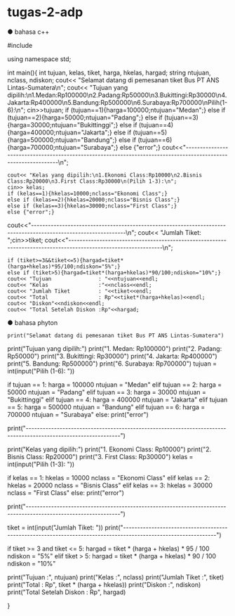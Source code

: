# tugas-2-adp
● bahasa c++



#include<iostream>

using namespace std;

int main(){
    int tujuan, kelas, tiket, harga, hkelas, hargad;
    string ntujuan, nclass, ndiskon;
    cout<< "Selamat datang di pemesanan tiket Bus PT ANS Lintas-Sumatera\n";
    cout<< "Tujuan yang dipilih:\n1.Medan:Rp100000\n2.Padang:Rp50000\n3.Bukittingi:Rp30000\n4.Jakarta:Rp400000\n5.Bandung:Rp500000\n6.Surabaya:Rp700000\nPilih(1-6):\n";
    cin>>tujuan;
    if (tujuan==1){harga=100000;ntujuan="Medan";}
    else if (tujuan==2){harga=50000;ntujuan="Padang";}
    else if (tujuan==3){harga=30000;ntujuan="Bukittinggi";}
    else if (tujuan==4){harga=400000;ntujuan="Jakarta";}
    else if (tujuan==5){harga=500000;ntujuan="Bandung";}
    else if (tujuan==6){harga=700000;ntujuan="Surabaya";}
    else {"error";}
cout<<"---------------------------------------------------------------------------------------------------------------\n";


    cout<< "Kelas yang dipilih:\n1.Ekonomi Class:Rp10000\n2.Bisnis Class:Rp20000\n3.First Class:Rp30000\n(Pilih 1-3):\n";
    cin>> kelas;
    if (kelas==1){hkelas=10000;nclass="Ekonomi Class";}
    else if (kelas==2){hkelas=20000;nclass="Bisnis Class";}
    else if (kelas==3){hkelas=30000;nclass="First Class";}
    else {"error";}

cout<<"---------------------------------------------------------------------------------------------------------------\n";
    cout<< "Jumlah Tiket: ";cin>>tiket;
    cout<<"---------------------------------------------------------------------------------------------------------------\n";

    if (tiket>=3&&tiket<=5){hargad=tiket*(harga+hkelas)*95/100;ndiskon="5%";}
    else if (tiket>5){hargad=tiket*(harga+hkelas)*90/100;ndiskon="10%";}
    cout<< "Tujuan               : "<<ntujuan<<endl;
    cout<< "Kelas                :"<<nclass<<endl;
    cout<< "Jumlah Tiket         : "<<tiket<<endl;
    cout<< "Total                : Rp"<<tiket*(harga+hkelas)<<endl;
    cout<< "Diskon"<<ndiskon<<endl;
    cout<< "Total Setelah Diskon :Rp"<<hargad;





   ● bahasa phyton

   
    print("Selamat datang di pemesanan tiket Bus PT ANS Lintas-Sumatera")
print("Tujuan yang dipilih:")
print("1. Medan: Rp100000")
print("2. Padang: Rp50000")
print("3. Bukittingi: Rp30000")
print("4. Jakarta: Rp400000")
print("5. Bandung: Rp500000")
print("6. Surabaya: Rp700000")
tujuan = int(input("Pilih (1-6): "))

if tujuan == 1:
    harga = 100000
    ntujuan = "Medan"
elif tujuan == 2:
    harga = 50000
    ntujuan = "Padang"
elif tujuan == 3:
    harga = 30000
    ntujuan = "Bukittinggi"
elif tujuan == 4:
    harga = 400000
    ntujuan = "Jakarta"
elif tujuan == 5:
    harga = 500000
    ntujuan = "Bandung"
elif tujuan == 6:
    harga = 700000
    ntujuan = "Surabaya"
else:
    print("error")

print("---------------------------------------------------------------------------------------------------------------")

print("Kelas yang dipilih:")
print("1. Ekonomi Class: Rp10000")
print("2. Bisnis Class: Rp20000")
print("3. First Class: Rp30000")
kelas = int(input("Pilih (1-3): "))

if kelas == 1:
    hkelas = 10000
    nclass = "Ekonomi Class"
elif kelas == 2:
    hkelas = 20000
    nclass = "Bisnis Class"
elif kelas == 3:
    hkelas = 30000
    nclass = "First Class"
else:
    print("error")

print("---------------------------------------------------------------------------------------------------------------")

tiket = int(input("Jumlah Tiket: "))
print("---------------------------------------------------------------------------------------------------------------")

if tiket >= 3 and tiket <= 5:
    hargad = tiket * (harga + hkelas) * 95 / 100
    ndiskon = "5%"
elif tiket > 5:
    hargad = tiket * (harga + hkelas) * 90 / 100
    ndiskon = "10%"

print("Tujuan               :", ntujuan)
print("Kelas                :", nclass)
print("Jumlah Tiket         :", tiket)
print("Total                : Rp", tiket * (harga + hkelas))
print("Diskon               :", ndiskon)
print("Total Setelah Diskon : Rp", hargad)
    







}
